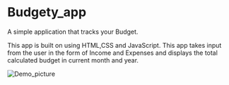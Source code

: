 # Budgety_app
A simple application that tracks your Budget.

This app is built on using HTML,CSS and JavaScript. This app takes input from the user in the form of Income and Expenses
and displays the total calculated budget in current month and year.

![Demo_picture](https://user-images.githubusercontent.com/41608140/130332036-08d03a9c-a636-42de-9927-c6ad80aabfd2.png)
